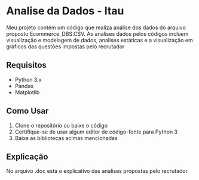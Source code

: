 # Analise da Dados - Itau

Meu projeto contém um código que realiza análise dos dados do arquivo proposto Ecommerce_DBS.CSV. As analises dados pelos códigos incluem visualização e modelagem de dados, analises estáticas e a visualização em gráficos das questões impostas pelo recrutador

## Requisitos

- Python 3.x
- Pandas
- Matplotlib

## Como Usar

1. Clone o repositório ou baixe o código
2. Certifique-se de usar algum editor de código-fonte para Python 3
3. Baixe as bibliotecas acimas mencionadas

## Explicação 
No arquivo .doc está o explicativo das analises propostas pelo recrutador
